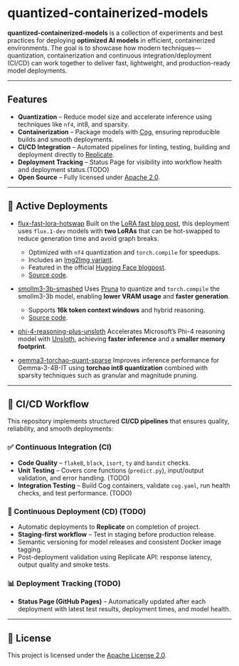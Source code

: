 # quantized-containerized-models

**quantized-containerized-models** is a collection of experiments and best practices for deploying **optimized AI models** in efficient, containerized environments. The goal is to showcase how modern techniques—quantization, containerization and continuous integration/deployment (CI/CD) can work together to deliver fast, lightweight, and production-ready model deployments.

---

## Features

* **Quantization** – Reduce model size and accelerate inference using techniques like `nf4`, int8, and sparsity.
* **Containerization** – Package models with [Cog](https://cog.run/), ensuring reproducible builds and smooth deployments.
* **CI/CD Integration** – Automated pipelines for linting, testing, building and deployment directly to [Replicate](https://replicate.com).
* **Deployment Tracking** – Status Page for visibility into workflow health and deployment status.(TODO)
* **Open Source** – Fully licensed under [Apache 2.0](LICENSE).

---

## 🚀 Active Deployments

* [flux-fast-lora-hotswap](https://replicate.com/paragekbote/flux-fast-lora-hotswap)
  Built on the [LoRA fast blog post](https://huggingface.co/blog/lora-fast), this deployment uses `flux.1-dev` models with **two LoRAs** that can be hot-swapped to reduce generation time and avoid graph breaks.

  * Optimized with `nf4` quantization and `torch.compile` for speedups.
  * Includes an [Img2Img variant](https://replicate.com/paragekbote/flux-fast-lora-hotswap-img2img).
  * Featured in the official [Hugging Face blogpost](https://huggingface.co/blog/lora-fast#resources).
  * [Source code](https://github.com/ParagEkbote/quantized-containerized-models/tree/58e64c6e652b2f82f10cab42f25c4093a1252974/flux.1-dev).

* [smollm3-3b-smashed](https://replicate.com/paragekbote/smollm3-3b-smashed)
  Uses [Pruna](https://github.com/PrunaAI/pruna) to quantize and `torch.compile` the smollm3-3b model, enabling **lower VRAM usage** and **faster generation**.

  * Supports **16k token context windows** and hybrid reasoning.
  * [Source code](https://github.com/ParagEkbote/quantized-containerized-models/blob/9b914464ffe521506c68146f7109572ffffaa520/smollm3-3b-pruna/predict.py).

* [phi-4-reasoning-plus-unsloth](https://replicate.com/paragekbote/phi-4-reasoning-plus-unsloth)
  Accelerates Microsoft’s Phi-4 reasoning model with [Unsloth](https://docs.unsloth.ai/), achieving **faster inference** and a **smaller memory footprint**.

* [gemma3-torchao-quant-sparse](https://replicate.com/paragekbote/gemma3-torchao-quant-sparse)
  Improves inference performance for Gemma-3-4B-IT using **torchao int8 quantization** combined with sparsity techniques such as granular and magnitude pruning.

---

## 🔄 CI/CD Workflow

This repository implements structured **CI/CD pipelines** that ensures quality, reliability, and smooth deployments:

### ✅ Continuous Integration (CI)

* **Code Quality** – `flake8`, `black`, `isort`, `ty` and `bandit` checks.
* **Unit Testing** – Covers core functions (`predict.py`), input/output validation, and error handling. (TODO)
* **Integration Testing** – Build Cog containers, validate `cog.yaml`, run health checks, and test performance. (TODO)

### 🚀 Continuous Deployment (CD) (TODO)

* Automatic deployments to **Replicate** on completion of project.
* **Staging-first workflow** – Test in staging before production release.
* Semantic versioning for model releases and consistent Docker image tagging.
* Post-deployment validation using Replicate API: response latency, output quality and smoke tests.

### 📊 Deployment Tracking (TODO)

* **Status Page (GitHub Pages)** – Automatically updated after each deployment with latest test results, deployment times, and model health.
---

## 📜 License

This project is licensed under the [Apache License 2.0](LICENSE).
